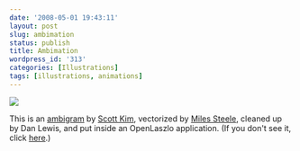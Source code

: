```yaml
---
date: '2008-05-01 19:43:11'
layout: post
slug: ambimation
status: publish
title: Ambimation
wordpress_id: '313'
categories: [Illustrations]
tags: [illustrations, animations]
---
```


![](/images/oflip.png)

This is an [ambigram](http://en.wikipedia.org/wiki/Ambigram) by [Scott Kim](http://scottkim.com), vectorized by [Miles Steele](http://milessteele.com/), cleaned up by Dan Lewis, and put inside an OpenLaszlo application.  (If you don't see it, click [here](/images/oflip.html).)
